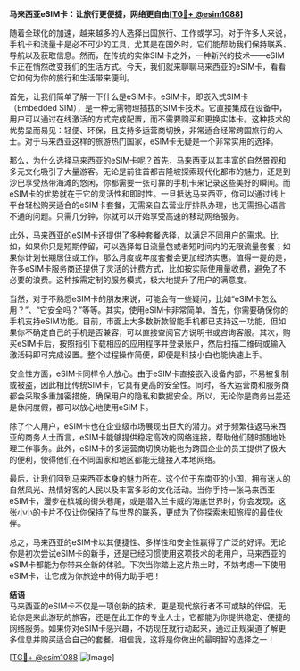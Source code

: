 **马来西亚eSIM卡：让旅行更便捷，网络更自由[[TG💪+ @esim1088](https://t.me/s/esim1088)]**

随着全球化的加速，越来越多的人选择出国旅行、工作或学习。对于许多人来说，手机卡和流量卡是必不可少的工具，尤其是在国外时，它们能帮助我们保持联系、导航以及获取信息。然而，在传统的实体SIM卡之外，一种新兴的技术——eSIM卡正在悄然改变我们的生活方式。今天，我们就来聊聊马来西亚的eSIM卡，看看它如何为你的旅行和生活带来便利。

首先，让我们简单了解一下什么是eSIM卡。eSIM卡，即嵌入式SIM卡（Embedded SIM），是一种无需物理插拔的SIM卡技术。它直接集成在设备中，用户可以通过在线激活的方式完成配置，而不需要购买和更换实体卡。这种技术的优势显而易见：轻便、环保，且支持多运营商切换，非常适合经常跨国旅行的人士。对于马来西亚这样的旅游热门国家，eSIM卡无疑是一个非常实用的选择。

那么，为什么选择马来西亚的eSIM卡呢？首先，马来西亚以其丰富的自然景观和多元文化吸引了大量游客。无论是前往首都吉隆坡探索现代化都市的魅力，还是到沙巴享受热带海滩的悠闲，你都需要一张可靠的手机卡来记录这些美好的瞬间。而eSIM卡的优势就在于它的灵活性和即时性。一旦抵达马来西亚，你可以通过线上平台轻松购买适合的eSIM卡套餐，无需亲自去营业厅排队办理，也无需担心语言不通的问题。只需几分钟，你就可以开始享受高速的移动网络服务。

此外，马来西亚的eSIM卡还提供了多种套餐选择，以满足不同用户的需求。比如，如果你只是短期停留，可以选择每日流量包或者短时间内的无限流量套餐；如果你计划长期居住或工作，那么月度或年度套餐会更加经济实惠。值得一提的是，许多eSIM卡服务商还提供了灵活的计费方式，比如按实际使用量收费，避免了不必要的浪费。这种按需定制的服务模式，极大地提升了用户的满意度。

当然，对于不熟悉eSIM卡的朋友来说，可能会有一些疑问，比如“eSIM卡怎么用？”、“它安全吗？”等等。其实，使用eSIM卡非常简单。首先，你需要确保你的手机支持eSIM功能。目前，市面上大多数新款智能手机都已支持这一功能，但如果你不确定自己的手机是否兼容，可以直接查阅官方说明书或咨询客服。其次，购买eSIM卡后，按照指引下载相应的应用程序并登录账户，然后扫描二维码或输入激活码即可完成设置。整个过程操作简便，即便是科技小白也能快速上手。

安全性方面，eSIM卡同样令人放心。由于eSIM卡直接嵌入设备内部，不易被复制或被盗，因此相比传统SIM卡，它具有更高的安全性。同时，各大运营商和服务商都会采取多重加密措施，确保用户的隐私和数据安全。所以，无论你是商务出差还是休闲度假，都可以放心地使用eSIM卡。

除了个人用户，eSIM卡也在企业级市场展现出巨大的潜力。对于频繁往返马来西亚的商务人士而言，eSIM卡能够提供稳定高效的网络连接，帮助他们随时随地处理工作事务。此外，eSIM卡的多运营商切换功能也为跨国企业的员工提供了极大的便利，使得他们在不同国家和地区都能无缝接入本地网络。

最后，让我们回到马来西亚本身的魅力所在。这个位于东南亚的小国，拥有迷人的自然风光、热情好客的人民以及丰富多彩的文化活动。当你手持一张马来西亚eSIM卡，漫步在槟城的街头巷尾，或是潜入兰卡威的海底世界时，你会发现，这张小小的卡片不仅让你保持了与世界的联系，更成为了你探索未知旅程的最佳伙伴。

总之，马来西亚的eSIM卡以其便捷性、多样性和安全性赢得了广泛的好评。无论你是初次尝试eSIM卡的新手，还是已经习惯使用这项技术的老用户，马来西亚的eSIM卡都能为你带来全新的体验。下次当你踏上这片热土时，不妨考虑一下使用eSIM卡，让它成为你旅途中的得力助手吧！

**结语**  
马来西亚的eSIM卡不仅是一项创新的技术，更是现代旅行者不可或缺的伴侣。无论你是来此游玩的旅客，还是在此工作的专业人士，它都能为你提供稳定、便捷的网络服务。如果你对eSIM卡感兴趣，不妨现在就行动起来，通过正规渠道了解更多信息并购买适合自己的套餐。相信我，这将是你做出的最明智的选择之一！

[[TG💪+ @esim1088](https://t.me/s/esim1088) ![Image](https://i.postimg.cc/4NQfJmqS/Snipaste-2025-05-13-00-14-12.png)]